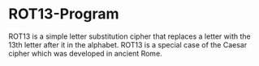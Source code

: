 # ROT13-Program

ROT13 is a simple letter substitution cipher that replaces a letter with the 13th letter after it in the alphabet.
ROT13 is a special case of the Caesar cipher which was developed in ancient Rome.

